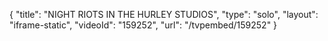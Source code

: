 {
    "title": "NIGHT RIOTS IN THE HURLEY STUDIOS",
    "type": "solo",
    "layout": "iframe-static",
    "videoId": "159252",
    "url": "\/tvpembed\/159252"
}